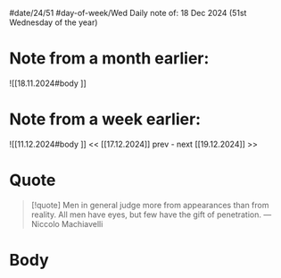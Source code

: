 
#date/24/51
#day-of-week/Wed
Daily note of: 18 Dec 2024 (51st Wednesday of the year)

# Note from a month earlier:
![[18.11.2024#body ]]

# Note from a week earlier:
![[11.12.2024#body ]]
 << [[17.12.2024]] prev - next [[19.12.2024]] >>
# Quote

> [!quote] Men in general judge more from appearances than from reality. All men have eyes, but few have the gift of penetration.
> — Niccolo Machiavelli
# Body

